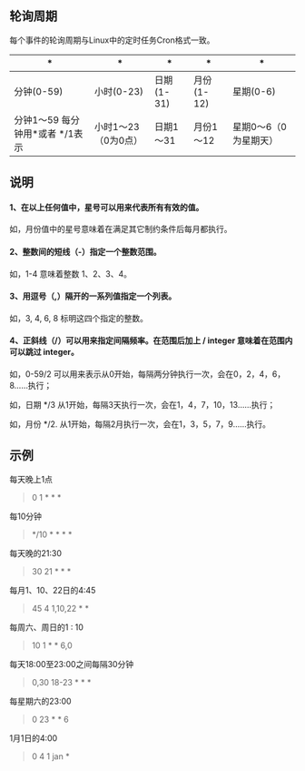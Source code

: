 ## 轮询周期
每个事件的轮询周期与Linux中的定时任务Cron格式一致。

| * | * | * |  * | * | 
| - | - | - | - | -| 
| 分钟(0-59)| 小时(0-23)|日期(1-31) |月份(1-12)| 星期(0-6)　 | 
| 分钟1～59 每分钟用*或者 */1表示| 小时1～23（0为0点）|日期1～31 |月份1～12| 星期0～6（0为星期天）　 | 　　　

## 说明

#### 1、在以上任何值中，星号可以用来代表所有有效的值。
如，月份值中的星号意味着在满足其它制约条件后每月都执行。
#### 2、整数间的短线（-）指定一个整数范围。
如，1-4 意味着整数 1、2、3、4。
#### 3、用逗号（,）隔开的一系列值指定一个列表。
如，3, 4, 6, 8 标明这四个指定的整数。
#### 4、正斜线（/）可以用来指定间隔频率。在范围后加上 / integer 意味着在范围内可以跳过 integer。
如，0-59/2 可以用来表示从0开始，每隔两分钟执行一次，会在0，2，4，6，8……执行；

如，日期  */3  从1开始，每隔3天执行一次，会在1，4，7，10，13……执行；

如，月份  */2. 从1开始，每隔2月执行一次，会在1，3，5，7，9……执行。

## 示例
每天晚上1点
> 0 1 * * * 

每10分钟
> */10 * * * * 

每天晚的21:30
> 30 21 * * *

每月1、10、22日的4:45
> 45 4 1,10,22 * * 

每周六、周日的1 : 10
> 10 1 * * 6,0 

每天18:00至23:00之间每隔30分钟
> 0,30 18-23 * * * 

每星期六的23:00
> 0 23 * * 6

1月1日的4:00
> 0 4 1 jan * 

